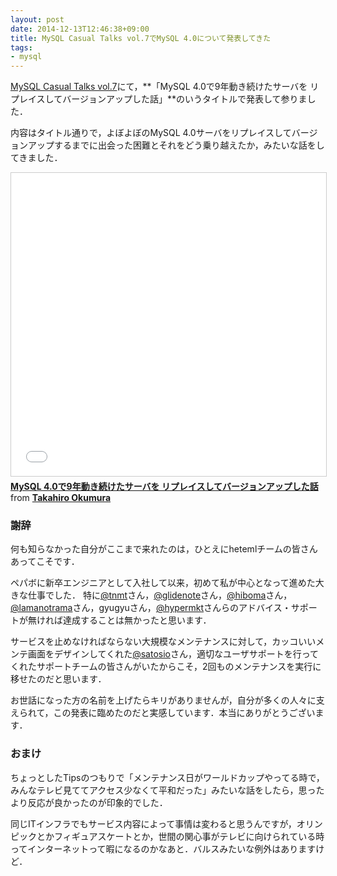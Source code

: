 ```yaml
---
layout: post
date: 2014-12-13T12:46:38+09:00
title: MySQL Casual Talks vol.7でMySQL 4.0について発表してきた
tags: 
- mysql
---
```

[MySQL Casual Talks vol.7](http://mysql-casual.connpass.com/event/9767/)にて，**「MySQL 4.0で9年動き続けたサーバを リプレイスしてバージョンアップした話」**のいうタイトルで発表して参りました．

内容はタイトル通りで，よぼよぼのMySQL 4.0サーバをリプレイスしてバージョンアップするまでに出会った困難とそれをどう乗り越えたか，みたいな話をしてきました．

<iframe src="//www.slideshare.net/slideshow/embed_code/key/LROYzJIGClvhLQ" width="595" height="485" frameborder="0" marginwidth="0" marginheight="0" scrolling="no" style="border:1px solid #CCC; border-width:1px; margin-bottom:5px; max-width: 100%;" allowfullscreen> </iframe> <div style="margin-bottom:5px"> <strong> <a href="//www.slideshare.net/hifumis/mysql-casual-42634961" title="MySQL 4.0で9年動き続けたサーバを リプレイスしてバージョンアップした話" target="_blank">MySQL 4.0で9年動き続けたサーバを リプレイスしてバージョンアップした話</a> </strong> from <strong><a href="//www.slideshare.net/hifumis" target="_blank">Takahiro Okumura</a></strong> </div>

### 謝辞

何も知らなかった自分がここまで来れたのは，ひとえにhetemlチームの皆さんあってこそです．

ペパボに新卒エンジニアとして入社して以来，初めて私が中心となって進めた大きな仕事でした．
特に[@tnmt](https://twitter.com/tnmt)さん，[@glidenote](https://twitter.com/glidenote)さん，[@hiboma](https://twitter.com/hiboma)さん，[@lamanotrama](https://twitter.com/lamanotrama)さん，gyugyuさん，[@hypermkt](https://twitter.com/hypermkt)さんらのアドバイス・サポートが無ければ達成することは無かったと思います．

サービスを止めなければならない大規模なメンテナンスに対して，カッコいいメンテ画面をデザインしてくれた[@satosio](https://twitter.com/satosio)さん，適切なユーザサポートを行ってくれたサポートチームの皆さんがいたからこそ，2回ものメンテナンスを実行に移せたのだと思います．

お世話になった方の名前を上げたらキリがありませんが，自分が多くの人々に支えられて，この発表に臨めたのだと実感しています．本当にありがとうございます．

### おまけ

ちょっとしたTipsのつもりで「メンテナンス日がワールドカップやってる時で，みんなテレビ見ててアクセス少なくて平和だった」みたいな話をしたら，思ったより反応が良かったのが印象的でした．

同じITインフラでもサービス内容によって事情は変わると思うんですが，オリンピックとかフィギュアスケートとか，世間の関心事がテレビに向けられている時ってインターネットって暇になるのかなあと．バルスみたいな例外はありますけど．
